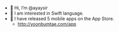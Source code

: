 - 👋 Hi, I’m @ayaysir
- 📝 I am interested in Swift language.
- 📱 I have released 5 mobile apps on the App Store.
  - http://yoonbumtae.com/app
<!-- - 👀 I’m interested in ...
- 🌱 I’m currently learning ...
- 💞️ I’m looking to collaborate on ...
- 📫 How to reach me ... -->

<!---
ayaysir/ayaysir is a ✨ special ✨ repository because its `README.md` (this file) appears on your GitHub profile.
You can click the Preview link to take a look at your changes.
--->
